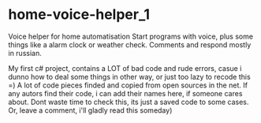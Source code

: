 # home-voice-helper_1
Voice helper for home automatisation
Start programs with voice, plus some things like a alarm clock or weather check.
Comments and respond mostly in russian.

My first c# project, contains a LOT of bad code and rude errors, casue i dunno how to deal some things in other way, or just too lazy to recode this =) 
A lot of code pieces finded and copied from open sources in the net. If any autors find their code, i can add their names here, if someone cares about.
Dont waste time to check this, its just a saved code to some cases. Or, leave a comment, i'll gladly read this someday)
